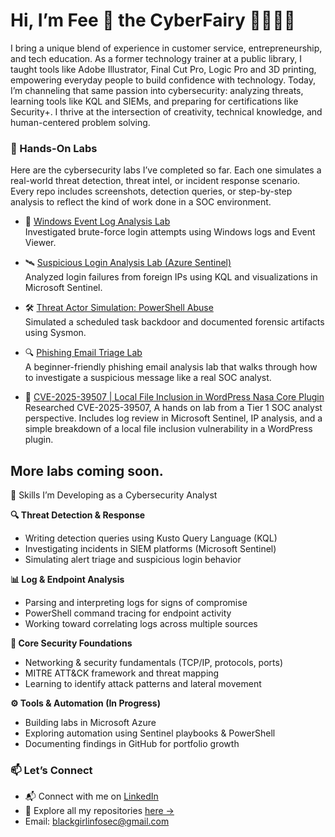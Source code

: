 # Hi, I’m Fee 💖 the CyberFairy 🧚🏾‍♀️✨

I bring a unique blend of experience in customer service, entrepreneurship, and tech education. As a former technology trainer at a public library, I taught tools like Adobe Illustrator, Final Cut Pro, Logic Pro and 3D printing, empowering everyday people to build confidence with technology. Today, I’m channeling that same passion into cybersecurity: analyzing threats, learning tools like KQL and SIEMs, and preparing for certifications like Security+. I thrive at the intersection of creativity, technical knowledge, and human-centered problem solving.

### 🔬 Hands-On Labs

Here are the cybersecurity labs I’ve completed so far. Each one simulates a real-world threat detection, threat intel, or incident response scenario. Every repo includes screenshots, detection queries, or step-by-step analysis to reflect the kind of work done in a SOC environment.

- 🧠 [Windows Event Log Analysis Lab](https://github.com/blackgirlinfosec/windows-event-log-analysis-lab)  
  Investigated brute-force login attempts using Windows logs and Event Viewer.

- 🛰️ [Suspicious Login Analysis Lab (Azure Sentinel)](https://github.com/blackgirlinfosec/suspicious-login-analysis-lab)  
  Analyzed login failures from foreign IPs using KQL and visualizations in Microsoft Sentinel.

- 🛠️ [Threat Actor Simulation: PowerShell Abuse](https://github.com/blackgirlinfosec/scheduled-task-persistence-lab)  
  Simulated a scheduled task backdoor and documented forensic artifacts using Sysmon.

- 🔍 [Phishing Email Triage Lab](https://github.com/blackgirlinfosec/soc-analyst-lab-phishing-investigation)  
  A beginner-friendly phishing email analysis lab that walks through how to investigate a suspicious message like a real SOC analyst.

- 🧷 [CVE-2025-39507 | Local File Inclusion in WordPress Nasa Core Plugin](https://github.com/blackgirlinfosec/cve-lfi-lab)  
  Researched CVE-2025-39507, A hands on lab from a Tier 1 SOC analyst perspective. Includes log review in Microsoft Sentinel, IP analysis, and a simple breakdown of a local file inclusion vulnerability in a WordPress plugin.

More labs coming soon.
---
  
🧠 Skills I’m Developing as a Cybersecurity Analyst

**🔍 Threat Detection & Response**
- Writing detection queries using Kusto Query Language (KQL)
- Investigating incidents in SIEM platforms (Microsoft Sentinel)
- Simulating alert triage and suspicious login behavior

**📊 Log & Endpoint Analysis**
- Parsing and interpreting logs for signs of compromise
- PowerShell command tracing for endpoint activity
- Working toward correlating logs across multiple sources

**🔐 Core Security Foundations**
- Networking & security fundamentals (TCP/IP, protocols, ports)
- MITRE ATT&CK framework and threat mapping
- Learning to identify attack patterns and lateral movement

**⚙️ Tools & Automation (In Progress)**
- Building labs in Microsoft Azure
- Exploring automation using Sentinel playbooks & PowerShell
- Documenting findings in GitHub for portfolio growth


### 📫 Let’s Connect
- 📬 Connect with me on [LinkedIn](https://www.linkedin.com/in/fee-bolden/)  
- 📂 Explore all my repositories [here →](https://github.com/blackgirlinfosec?tab=repositories)
- Email: blackgirlinfosec@gmail.com
